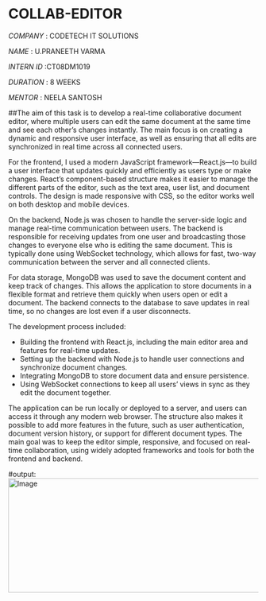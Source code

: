 # COLLAB-EDITOR

*COMPANY* : CODETECH IT SOLUTIONS

*NAME* : U.PRANEETH VARMA

*INTERN ID* :CT08DM1019

*DURATION* : 8 WEEKS

*MENTOR* : NEELA SANTOSH

##The aim of this task is to develop a real-time collaborative document editor, where multiple users can edit the same document at the same time and see each other’s changes instantly. The main focus is on creating a dynamic and responsive user interface, as well as ensuring that all edits are synchronized in real time across all connected users.

For the frontend, I used a modern JavaScript framework—React.js—to build a user interface that updates quickly and efficiently as users type or make changes. React’s component-based structure makes it easier to manage the different parts of the editor, such as the text area, user list, and document controls. The design is made responsive with CSS, so the editor works well on both desktop and mobile devices.

On the backend, Node.js was chosen to handle the server-side logic and manage real-time communication between users. The backend is responsible for receiving updates from one user and broadcasting those changes to everyone else who is editing the same document. This is typically done using WebSocket technology, which allows for fast, two-way communication between the server and all connected clients.

For data storage, MongoDB was used to save the document content and keep track of changes. This allows the application to store documents in a flexible format and retrieve them quickly when users open or edit a document. The backend connects to the database to save updates in real time, so no changes are lost even if a user disconnects.

The development process included:
- Building the frontend with React.js, including the main editor area and features for real-time updates.
- Setting up the backend with Node.js to handle user connections and synchronize document changes.
- Integrating MongoDB to store document data and ensure persistence.
- Using WebSocket connections to keep all users’ views in sync as they edit the document together.

The application can be run locally or deployed to a server, and users can access it through any modern web browser. The structure also makes it possible to add more features in the future, such as user authentication, document version history, or support for different document types. The main goal was to keep the editor simple, responsive, and focused on real-time collaboration, using widely adopted frameworks and tools for both the frontend and backend.


#output:
<img width="594" height="230" alt="Image" src="https://github.com/user-attachments/assets/4c96a8e7-6fa3-4332-96f7-189e59e710c4" />
